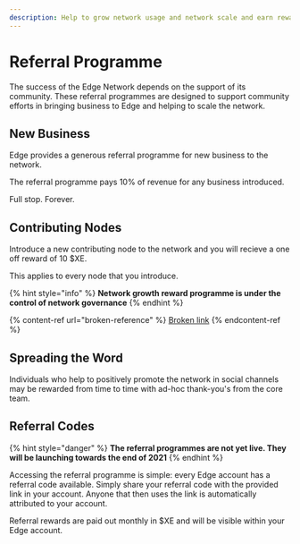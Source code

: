 ```yaml
---
description: Help to grow network usage and network scale and earn rewards.
---
```


# Referral Programme

The success of the Edge Network depends on the support of its community. These referral programmes are designed to support community efforts in bringing business to Edge and helping to scale the network.

## New Business

Edge provides a generous referral programme for new business to the network.

The referral programme pays 10% of revenue for any business introduced.

Full stop. Forever.

## Contributing Nodes

Introduce a new contributing node to the network and you will recieve a one off reward of 10 $XE.

This applies to every node that you introduce.

{% hint style="info" %}
**Network growth reward programme is under the control of network governance**
{% endhint %}

{% content-ref url="broken-reference" %}
[Broken link](broken-reference)
{% endcontent-ref %}

## Spreading the Word

Individuals who help to positively promote the network in social channels may be rewarded from time to time with ad-hoc thank-you's from the core team.

## Referral Codes

{% hint style="danger" %}
**The referral programmes are not yet live. They will be launching towards the end of 2021**
{% endhint %}

Accessing the referral programme is simple: every Edge account has a referral code available. Simply share your referral code with the provided link in your account. Anyone that then uses the link is automatically attributed to your account.

Referral rewards are paid out monthly in $XE and will be visible within your Edge account.
